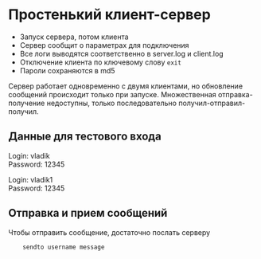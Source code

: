 # Простенький клиент-сервер

- Запуск сервера, потом клиента
- Сервер сообщит о параметрах для подключения
- Все логи выводятся соответственно в server.log и client.log
- Отключение клиента по ключевому слову `exit`
- Пароли сохраняются в md5

Сервер работает одновременно с двумя клиентами, но обновление сообщений происходит только при запуске. Множественная отправка-получение недоступны, только последовательно получил-отправил-получил.

## Данные для тестового входа

Login:      vladik  
Password:   12345


Login:      vladik1  
Password:   12345

## Отправка и прием сообщений

Чтобы отправить сообщение, достаточно послать серверу 
```python
    sendto username message
```
